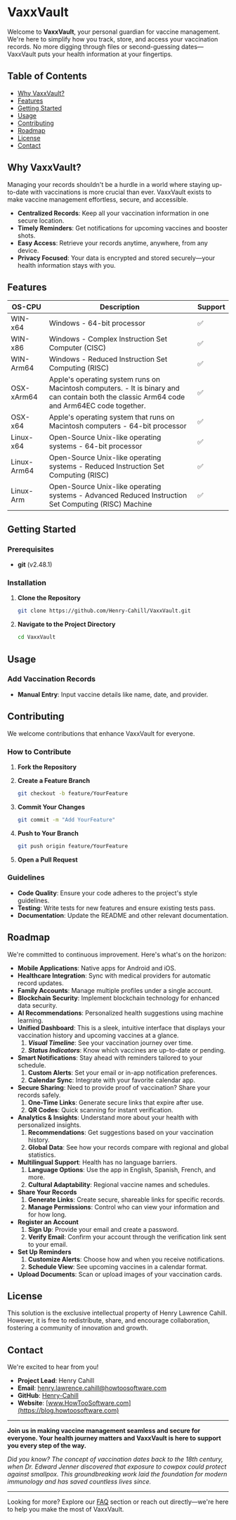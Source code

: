 # VaxxVault

Welcome to **VaxxVault**, your personal guardian for vaccine management. We're here to simplify how you track, store, and access your vaccination records. No more digging through files or second-guessing dates—VaxxVault puts your health information at your fingertips.

## Table of Contents

- [Why VaxxVault?](#why-vaxxvault)
- [Features](#features)
- [Getting Started](#getting-started)
- [Usage](#usage)
- [Contributing](#contributing)
- [Roadmap](#roadmap)
- [License](#license)
- [Contact](#contact)

## Why VaxxVault?

Managing your records shouldn't be a hurdle in a world where staying up-to-date with vaccinations is more crucial than ever. VaxxVault exists to make vaccine management effortless, secure, and accessible.

- **Centralized Records**: Keep all your vaccination information in one secure location.
- **Timely Reminders**: Get notifications for upcoming vaccines and booster shots.
- **Easy Access**: Retrieve your records anytime, anywhere, from any device.
- **Privacy Focused**: Your data is encrypted and stored securely—your health information stays with you.

## Features
| OS-CPU | Description | Support | 
| --------| ---------------------------| ---|
| WIN-x64 | Windows - 64-bit processor | ✅ |
| WIN-x86 | Windows - Complex Instruction Set Computer (CISC) | ✅ |
| WIN-Arm64	| Windows - Reduced Instruction Set Computing (RISC) | ✅ |
| OSX-xArm64 |Apple's operating system runs on Macintosh computers. - It is binary and can contain both the classic Arm64 code and Arm64EC code together. | ✅ |
| OSX-x64 | Apple's operating system that runs on Macintosh computers - 64-bit processor | ✅ |
| Linux-x64	| Open-Source Unix-like operating systems - 64-bit processor | ✅ |
| Linux-Arm64 | Open-Source Unix-like operating systems - Reduced Instruction Set Computing (RISC) | ✅ |
| Linux-Arm	| Open-Source Unix-like operating systems - Advanced Reduced Instruction Set Computing (RISC) Machine	| ✅ |

## Getting Started

### Prerequisites

- **git** (v2.48.1)

### Installation

1. **Clone the Repository**

   ```bash
   git clone https://github.com/Henry-Cahill/VaxxVault.git
   ```

2. **Navigate to the Project Directory**

   ```bash
   cd VaxxVault
   ```

## Usage

### Add Vaccination Records

- **Manual Entry**: Input vaccine details like name, date, and provider.

## Contributing

We welcome contributions that enhance VaxxVault for everyone.

### How to Contribute

1. **Fork the Repository**

2. **Create a Feature Branch**

   ```bash
   git checkout -b feature/YourFeature
   ```

3. **Commit Your Changes**

   ```bash
   git commit -m "Add YourFeature"
   ```

4. **Push to Your Branch**

   ```bash
   git push origin feature/YourFeature
   ```

5. **Open a Pull Request**

### Guidelines

- **Code Quality**: Ensure your code adheres to the project's style guidelines.
- **Testing**: Write tests for new features and ensure existing tests pass.
- **Documentation**: Update the README and other relevant documentation.

## Roadmap

We're committed to continuous improvement. Here's what's on the horizon:

- **Mobile Applications**: Native apps for Android and iOS.
- **Healthcare Integration**: Sync with medical providers for automatic record updates.
- **Family Accounts**: Manage multiple profiles under a single account.
- **Blockchain Security**: Implement blockchain technology for enhanced data security.
- **AI Recommendations**: Personalized health suggestions using machine learning.
- **Unified Dashboard**: This is a sleek, intuitive interface that displays your vaccination history and upcoming vaccines at a glance.
   1. ***Visual Timeline***: See your vaccination journey over time.
   2. ***Status Indicators***: Know which vaccines are up-to-date or pending.
- **Smart Notifications**: Stay ahead with reminders tailored to your schedule.
   1. **Custom Alerts**: Set your email or in-app notification preferences.
   2. **Calendar Sync**: Integrate with your favorite calendar app.
- **Secure Sharing**: Need to provide proof of vaccination? Share your records safely.
   1. **One-Time Links**: Generate secure links that expire after use.
   2. **QR Codes**: Quick scanning for instant verification.
- **Analytics & Insights**: Understand more about your health with personalized insights.
   1. **Recommendations**: Get suggestions based on your vaccination history.
   2. **Global Data**: See how your records compare with regional and global statistics.
- **Multilingual Support**: Health has no language barriers.
   1. **Language Options**: Use the app in English, Spanish, French, and more.
   2. **Cultural Adaptability**: Regional vaccine names and schedules.
- **Share Your Records**
   1. **Generate Links**: Create secure, shareable links for specific records.
   2. **Manage Permissions**: Control who can view your information and for how long.
- **Register an Account**
   1. **Sign Up**: Provide your email and create a password.
   2. **Verify Email**: Confirm your account through the verification link sent to your email.
- **Set Up Reminders**
   1. **Customize Alerts**: Choose how and when you receive notifications.
   2. **Schedule View**: See upcoming vaccines in a calendar format.
- **Upload Documents**: Scan or upload images of your vaccination cards.

## License

This solution is the exclusive intellectual property of Henry Lawrence Cahill. However, it is free to redistribute, share, and encourage collaboration, fostering a community of innovation and growth.

## Contact

We're excited to hear from you!

- **Project Lead**: Henry Cahill
- **Email**: [henry.lawrence.cahill@howtoosoftware.com](mailto:henry.lawrence.cahill@howtoosoftware.com)
- **GitHub**: [Henry-Cahill](https://github.com/Henry-Cahill)
- **Website**: [www.HowTooSoftware.com](https://blog.howtoosoftware.com)

---

**Join us in making vaccine management seamless and secure for everyone. Your health journey matters and VaxxVault is here to support you every step of the way.**

*Did you know? The concept of vaccination dates back to the 18th century, when Dr. Edward Jenner discovered that exposure to cowpox could protect against smallpox. This groundbreaking work laid the foundation for modern immunology and has saved countless lives since.*

---

Looking for more? Explore our [FAQ](#) section or reach out directly—we're here to help you make the most of VaxxVault.
